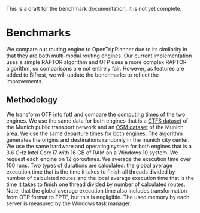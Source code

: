 This is a draft for the benchmark documentation. It is not yet complete.

# Benchmarks

We compare our routing engine to OpenTripPlanner due to its similarity in that they are both multi-modal routing
engines.
Our current implementation uses a simple RAPTOR algorithm and OTP uses a more complex RAPTOR algorithm, so comparisons
are not
entirely fair. However, as features are added to Bifrost, we will update the benchmarks to reflect the improvements.

## Methodology

We transform OTP into fptf and compare the computing times of the two engines. We use the same data for both engines
that is
a [GTFS dataset](https://www.mvg.de/services/fahrgastservice/fahrplandaten.html) of the Munich public transport network
and an
[OSM dataset](https://download.geofabrik.de/europe/germany/bayern/oberbayern.html) of the Munich area. We use the same
departure times for both engines. The algorithm generates the origins and destinations randomly in the
munich city center. We use the same hardware and operating
system for both engines that is a 3.6 GHz Intel Core i7 with 16 GB of RAM on a Windows 10 system. We request each
engine
on 12 goroutines. We average the execution time over 100 runs. Two types of durations are calculated: the global average
execution time that is the time it takes to finish all threads divided by number of calculated routes and the local
average execution time that is the time it takes to finish one thread divided by number of calculated routes. Note, that
the global average execution time also includes transformation from OTP format to FPTF, but this is negligible. The used
memory by each server is measured by the Windows task manager.

